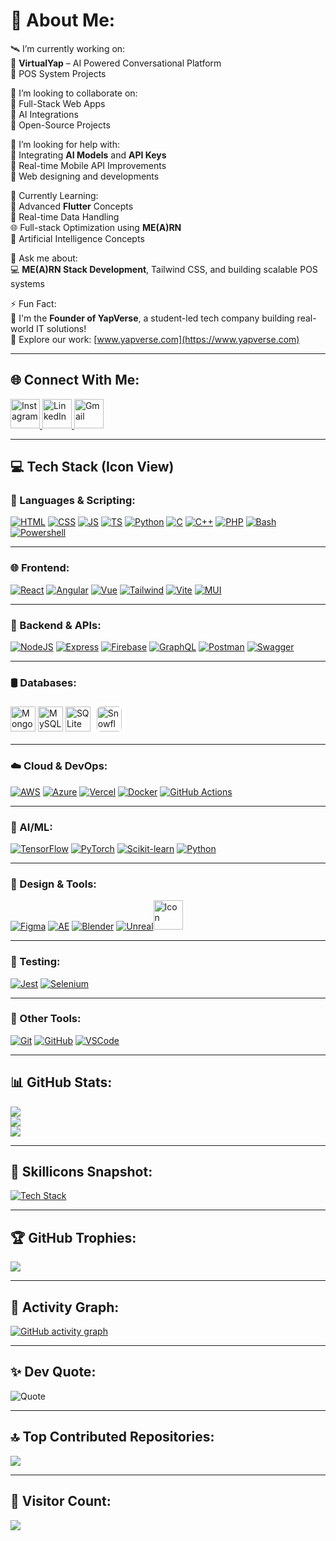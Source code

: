 # 💫 About Me:
🛰️ I’m currently working on:  
🚀 **VirtualYap** – AI Powered Conversational Platform  
🛒 POS System Projects

👯 I’m looking to collaborate on:  
🔹 Full-Stack Web Apps  
🔹 AI Integrations  
🔹 Open-Source Projects

🤝 I’m looking for help with:  
🔸 Integrating **AI Models** and **API Keys** <br>
🔸 Real-time Mobile API Improvements <br>
🔸 Web designing and developments <br>

🌱 Currently Learning:  
📲 Advanced **Flutter** Concepts  
📡 Real-time Data Handling  
🌐 Full-stack Optimization using **ME(A)RN**  
🧠 Artificial Intelligence Concepts

💬 Ask me about:  
💻 **ME(A)RN Stack Development**, Tailwind CSS, and building scalable POS systems

⚡ Fun Fact:  
🎯 I'm the **Founder of YapVerse**, a student-led tech company building real-world IT solutions!  
🔗 Explore our work: [www.yapverse.com](https://www.yapverse.com)

---

## 🌐 Connect With Me:
<a href="https://instagram.com/winsonaravinthraj" target="_blank">
  <img src="https://img.icons8.com/?size=100&id=Xy10Jcu1L2Su&format=png&color=000000" width="47" height="47" alt="Instagram" />
</a>
<a href="https://linkedin.com/in/winsonaravinthraj" target="_blank">
  <img src="https://img.icons8.com/?size=100&id=xuvGCOXi8Wyg&format=png&color=000000" width="47" height="47" alt="LinkedIn" />
</a>
<a href="mailto:techwinson2025@gmail.com" target="_blank">
  <img src="https://img.icons8.com/?size=100&id=qyRpAggnV0zH&format=png&color=000000" width="47" height="47" alt="Gmail" />
</a>



---

## 💻 Tech Stack (Icon View)

### 🧠 Languages & Scripting:
[![HTML](https://skillicons.dev/icons?i=html)](https://skillicons.dev)
[![CSS](https://skillicons.dev/icons?i=css)](https://skillicons.dev)
[![JS](https://skillicons.dev/icons?i=js)](https://skillicons.dev)
[![TS](https://skillicons.dev/icons?i=ts)](https://skillicons.dev)
[![Python](https://skillicons.dev/icons?i=py)](https://skillicons.dev)
[![C](https://skillicons.dev/icons?i=c)](https://skillicons.dev)
[![C++](https://skillicons.dev/icons?i=cpp)](https://skillicons.dev)
[![PHP](https://skillicons.dev/icons?i=php)](https://skillicons.dev)
[![Bash](https://skillicons.dev/icons?i=bash)](https://skillicons.dev)
[![Powershell](https://skillicons.dev/icons?i=powershell)](https://skillicons.dev)

---

### 🌐 Frontend:
[![React](https://skillicons.dev/icons?i=react)](https://skillicons.dev)
[![Angular](https://skillicons.dev/icons?i=angular)](https://skillicons.dev)
[![Vue](https://skillicons.dev/icons?i=vue)](https://skillicons.dev)
[![Tailwind](https://skillicons.dev/icons?i=tailwind)](https://skillicons.dev)
[![Vite](https://skillicons.dev/icons?i=vite)](https://skillicons.dev)
[![MUI](https://skillicons.dev/icons?i=materialui)](https://skillicons.dev)

---

### 🧩 Backend & APIs:
[![NodeJS](https://skillicons.dev/icons?i=nodejs)](https://skillicons.dev)
[![Express](https://skillicons.dev/icons?i=express)](https://skillicons.dev)
[![Firebase](https://skillicons.dev/icons?i=firebase)](https://skillicons.dev)
[![GraphQL](https://skillicons.dev/icons?i=graphql)](https://skillicons.dev)
[![Postman](https://skillicons.dev/icons?i=postman)](https://skillicons.dev)
[![Swagger](https://skillicons.dev/icons?i=swagger)](https://skillicons.dev)

---

### 🛢️ Databases:
<img src="https://skillicons.dev/icons?i=mongodb" width="40" height="40" alt="MongoDB"/>  <img src="https://skillicons.dev/icons?i=mysql" width="40" height="40" alt="MySQL"/>  <img src="https://skillicons.dev/icons?i=sqlite" width="40" height="40" alt="SQLite"/>  <img src="https://img.icons8.com/?size=100&id=N52twNW3yvpU&format=png&color=29B5E8" width="40" height="40" alt="Snowflake" style="background-color: #fff; border-radius: 12px; padding: 6px;" />
    
---

### ☁️ Cloud & DevOps:
[![AWS](https://skillicons.dev/icons?i=aws)](https://skillicons.dev)
[![Azure](https://skillicons.dev/icons?i=azure)](https://skillicons.dev)
[![Vercel](https://skillicons.dev/icons?i=vercel)](https://skillicons.dev)
[![Docker](https://skillicons.dev/icons?i=docker)](https://skillicons.dev)
[![GitHub Actions](https://skillicons.dev/icons?i=githubactions)](https://skillicons.dev)

---

### 🤖 AI/ML:
[![TensorFlow](https://skillicons.dev/icons?i=tensorflow)](https://skillicons.dev)
[![PyTorch](https://skillicons.dev/icons?i=pytorch)](https://skillicons.dev)
[![Scikit-learn](https://skillicons.dev/icons?i=scikitlearn)](https://skillicons.dev)
[![Python](https://skillicons.dev/icons?i=py)](https://skillicons.dev)

---

### 🎨 Design & Tools:
[![Figma](https://skillicons.dev/icons?i=figma)](https://skillicons.dev)
[![AE](https://skillicons.dev/icons?i=ae)](https://skillicons.dev)
[![Blender](https://skillicons.dev/icons?i=blender)](https://skillicons.dev)
[![Unreal](https://skillicons.dev/icons?i=unreal)](https://skillicons.dev)<img src="https://img.icons8.com/?size=100&id=iWw83PVcBpLw&format=png&color=000000" width="47" height="47" alt="Icon" />

---

### 🧪 Testing:
[![Jest](https://skillicons.dev/icons?i=jest)](https://skillicons.dev)
[![Selenium](https://skillicons.dev/icons?i=selenium)](https://skillicons.dev)

---

### 🧰 Other Tools:
[![Git](https://skillicons.dev/icons?i=git)](https://skillicons.dev)
[![GitHub](https://skillicons.dev/icons?i=github)](https://skillicons.dev)
[![VSCode](https://skillicons.dev/icons?i=vscode)](https://skillicons.dev)

---

## 📊 GitHub Stats:
![](https://github-readme-stats.vercel.app/api?username=techwinson&theme=dark&hide_border=false&include_all_commits=true&count_private=true)  
![](https://nirzak-streak-stats.vercel.app/?user=techwinson&theme=dark&hide_border=false)  
![](https://github-readme-stats.vercel.app/api/top-langs/?username=techwinson&theme=dark&hide_border=false&layout=compact)

---

## 🧠 Skillicons Snapshot:
[![Tech Stack](https://skillicons.dev/icons?i=react,vue,ts,js,html,css,nodejs,express,python,git,mysql,mongodb,aws,azure)](https://skillicons.dev)

---

## 🏆 GitHub Trophies:
![](https://github-profile-trophy.vercel.app/?username=techwinson&theme=radical&no-frame=false&no-bg=true&margin-w=4)

---

## 🧩 Activity Graph:
[![GitHub activity graph](https://github-readme-activity-graph.vercel.app/graph?username=techwinson&theme=github-compact)](https://github.com/Ashutosh00710/github-readme-activity-graph)

---

## ✨ Dev Quote:
![Quote](https://quotes-github-readme.vercel.app/api?type=horizontal&theme=dark)

---

## 🔝 Top Contributed Repositories:
![](https://github-contributor-stats.vercel.app/api?username=techwinson&limit=5&theme=dark&combine_all_yearly_contributions=true)

---

## 👀 Visitor Count:
[![](https://visitcount.itsvg.in/api?id=techwinson&icon=0&color=0)](https://visitcount.itsvg.in)
